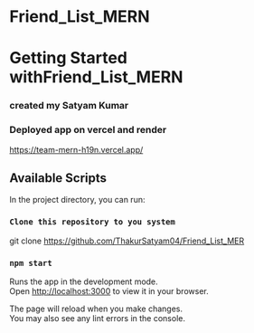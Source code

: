 # Friend_List_MERN
# Getting Started withFriend_List_MERN
### created my Satyam Kumar

### Deployed app on vercel and render

https://team-mern-h19n.vercel.app/

## Available Scripts

In the project directory, you can run:

### `Clone this repository to you system`

git clone https://github.com/ThakurSatyam04/Friend_List_MER

### `npm start`

Runs the app in the development mode.\
Open [http://localhost:3000](http://localhost:3000) to view it in your browser.

The page will reload when you make changes.\
You may also see any lint errors in the console.

